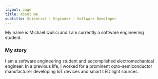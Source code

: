 ```yaml
---
layout: page
title: About me
subtitle: Scientist | Engineer | Software Developer
---
```


My name is Michael Quilici and I am currently a software engineering student.

### My story

I am a software engineering student and accomplished electromechanical engineer. In a previous life, I worked for a prominent opto-semiconductor manufacturer developing IoT devices and smart LED light sources.
